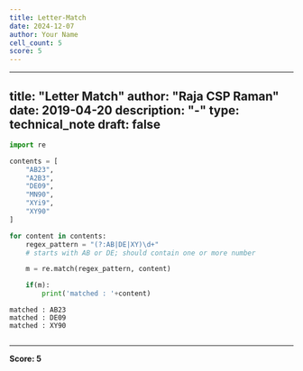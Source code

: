 ```yaml
---
title: Letter-Match
date: 2024-12-07
author: Your Name
cell_count: 5
score: 5
---
```


---
title: "Letter Match"
author: "Raja CSP Raman"
date: 2019-04-20
description: "-"
type: technical_note
draft: false
---

```python
import re
```


```python
contents = [
    "AB23",
    "A2B3", 
    "DE09",
    "MN90",
    "XYi9",
    "XY90"
]
```


```python
for content in contents:
    regex_pattern = "(?:AB|DE|XY)\d+" 
    # starts with AB or DE; should contain one or more number

    m = re.match(regex_pattern, content)

    if(m):
        print('matched : '+content)
```

    matched : AB23
    matched : DE09
    matched : XY90



```python

```


---
**Score: 5**